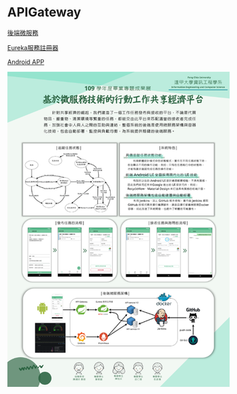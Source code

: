 # APIGateway

[後端微服務](https://github.com/FCU-FPms/ms-task)

[Eureka服務註冊器](https://github.com/FCU-FPms/ms-eureka-65)

[Android APP](https://github.com/franky3020/FP_HalloWoldApp)

![](https://github.com/franky3020/FP_HalloWoldApp/blob/master/readme_img/FPV1.png)
